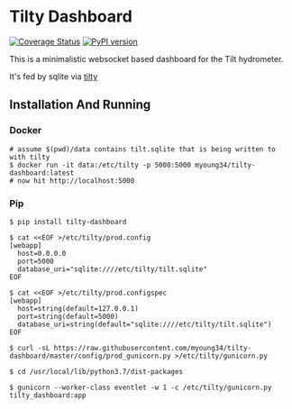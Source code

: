 Tilty Dashboard
===============

[![Coverage Status](https://coveralls.io/repos/github/myoung34/tilty-dashboard/badge.svg)](https://coveralls.io/github/myoung34/tilty-dashboard)
[![PyPI version](https://img.shields.io/pypi/v/tilty-dashboard.svg)](https://pypi.python.org/pypi/Tilty/)

This is a minimalistic websocket based dashboard for the Tilt hydrometer.

It's fed by sqlite via [tilty](https://github.com/myoung34/tilty)

## Installation And Running ##

### Docker ###

```
# assume $(pwd)/data contains tilt.sqlite that is being written to with tilty
$ docker run -it data:/etc/tilty -p 5000:5000 myoung34/tilty-dashboard:latest
# now hit http://localhost:5000
```

### Pip ###

```
$ pip install tilty-dashboard

$ cat <<EOF >/etc/tilty/prod.config
[webapp]
  host=0.0.0.0
  port=5000
  database_uri="sqlite:////etc/tilty/tilt.sqlite"
EOF

$ cat <<EOF >/etc/tilty/prod.configspec
[webapp]
  host=string(default=127.0.0.1)
  port=string(default=5000)
  database_uri=string(default="sqlite:////etc/tilty/tilt.sqlite")
EOF

$ curl -sL https://raw.githubusercontent.com/myoung34/tilty-dashboard/master/config/prod_gunicorn.py >/etc/tilty/gunicorn.py

$ cd /usr/local/lib/python3.7/dist-packages

$ gunicorn --worker-class eventlet -w 1 -c /etc/tilty/gunicorn.py tilty_dashboard:app
```
